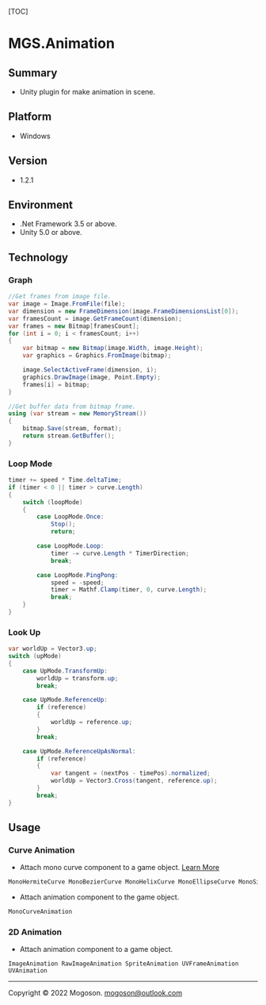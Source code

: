 [TOC]

# MGS.Animation

## Summary

- Unity plugin for make animation in scene.

## Platform

- Windows

## Version

- 1.2.1

## Environment

- .Net Framework 3.5 or above.
- Unity 5.0 or above.

## Technology

### Graph

```C#
//Get frames from image file.
var image = Image.FromFile(file);
var dimension = new FrameDimension(image.FrameDimensionsList[0]);
var framesCount = image.GetFrameCount(dimension);
var frames = new Bitmap[framesCount];
for (int i = 0; i < framesCount; i++)
{
    var bitmap = new Bitmap(image.Width, image.Height);
    var graphics = Graphics.FromImage(bitmap);

    image.SelectActiveFrame(dimension, i);
    graphics.DrawImage(image, Point.Empty);
    frames[i] = bitmap;
}

//Get buffer data from bitmap frame.
using (var stream = new MemoryStream())
{
    bitmap.Save(stream, format);
    return stream.GetBuffer();
}
```

### Loop Mode

```C#
timer += speed * Time.deltaTime;
if (timer < 0 || timer > curve.Length)
{
    switch (loopMode)
    {
        case LoopMode.Once:
            Stop();
            return;

        case LoopMode.Loop:
            timer -= curve.Length * TimerDirection;
            break;

        case LoopMode.PingPong:
            speed = -speed;
            timer = Mathf.Clamp(timer, 0, curve.Length);
            break;
    }
}
```

### Look Up

```C#
var worldUp = Vector3.up;
switch (upMode)
{
    case UpMode.TransformUp:
        worldUp = transform.up;
        break;

    case UpMode.ReferenceUp:
        if (reference)
        {
            worldUp = reference.up;
        }
        break;

    case UpMode.ReferenceUpAsNormal:
        if (reference)
        {
            var tangent = (nextPos - timePos).normalized;
            worldUp = Vector3.Cross(tangent, reference.up);
        }
        break;
}
```

## Usage

### Curve Animation

- Attach mono curve component to a game object. [Learn More](https://github.com/mogoson/MGS.Curve)

```tex
MonoHermiteCurve MonoBezierCurve MonoHelixCurve MonoEllipseCurve MonoSinCurve
```

- Attach animation component to the game object.

```tex
MonoCurveAnimation
```

### 2D Animation

- Attach animation component to a game object.

```text
ImageAnimation RawImageAnimation SpriteAnimation UVFrameAnimation UVAnimation
```

------

Copyright © 2022 Mogoson.	mogoson@outlook.com